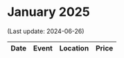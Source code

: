 # January 2025

(Last update: 2024-06-26)

| Date | Event | Location | Price |
| ---- | ----- | -------- | ----- |
